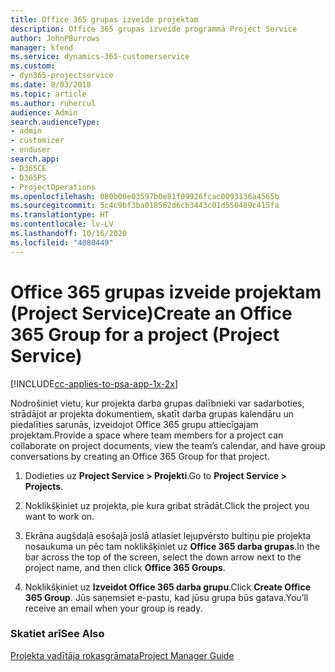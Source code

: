 ```yaml
---
title: Office 365 grupas izveide projektam
description: Office 365 grupas izveide programmā Project Service
author: JohnPBurrows
manager: kfend
ms.service: dynamics-365-customerservice
ms.custom:
- dyn365-projectservice
ms.date: 8/03/2018
ms.topic: article
ms.author: ruhercul
audience: Admin
search.audienceType:
- admin
- customizer
- enduser
search.app:
- D365CE
- D365PS
- ProjectOperations
ms.openlocfilehash: 080b00e03597b0e81f09926fcac0093136a4565b
ms.sourcegitcommit: 5c4c9bf3ba018562d6cb3443c01d550489c415fa
ms.translationtype: HT
ms.contentlocale: lv-LV
ms.lasthandoff: 10/16/2020
ms.locfileid: "4080449"
---
```

# <a name="create-an-office-365-group-for-a-project-project-service"></a><span data-ttu-id="adc94-103">Office 365 grupas izveide projektam (Project Service)</span><span class="sxs-lookup"><span data-stu-id="adc94-103">Create an Office 365 Group for a project (Project Service)</span></span>

[!INCLUDE[cc-applies-to-psa-app-1x-2x](../includes/cc-applies-to-psa-app-1x-2x.md)]

<span data-ttu-id="adc94-104">Nodrošiniet vietu, kur projekta darba grupas dalībnieki var sadarboties, strādājot ar projekta dokumentiem, skatīt darba grupas kalendāru un piedalīties sarunās, izveidojot Office 365 grupu attiecīgajam projektam.</span><span class="sxs-lookup"><span data-stu-id="adc94-104">Provide a space where team members for a project can collaborate on project documents, view the team’s calendar, and have group conversations by creating an Office 365 Group for that project.</span></span>  
  
1.  <span data-ttu-id="adc94-105">Dodieties uz **Project Service > Projekti**.</span><span class="sxs-lookup"><span data-stu-id="adc94-105">Go to **Project Service > Projects**.</span></span>  
  
2.  <span data-ttu-id="adc94-106">Noklikšķiniet uz projekta, pie kura gribat strādāt.</span><span class="sxs-lookup"><span data-stu-id="adc94-106">Click the project you want to work on.</span></span>  
  
3.  <span data-ttu-id="adc94-107">Ekrāna augšdaļā esošajā joslā atlasiet lejupvērsto bultiņu pie projekta nosaukuma un pēc tam noklikšķiniet uz **Office 365 darba grupas**.</span><span class="sxs-lookup"><span data-stu-id="adc94-107">In the bar across the top of the screen, select the down arrow next to the project name, and then click **Office 365 Groups**.</span></span>  
  
4.  <span data-ttu-id="adc94-108">Noklikšķiniet uz **Izveidot Office 365 darba grupu**.</span><span class="sxs-lookup"><span data-stu-id="adc94-108">Click **Create Office 365 Group**.</span></span> <span data-ttu-id="adc94-109">Jūs saņemsiet e-pastu, kad jūsu grupa būs gatava.</span><span class="sxs-lookup"><span data-stu-id="adc94-109">You’ll receive an email when your group is ready.</span></span>  
  
### <a name="see-also"></a><span data-ttu-id="adc94-110">Skatiet arī</span><span class="sxs-lookup"><span data-stu-id="adc94-110">See Also</span></span>  
 [<span data-ttu-id="adc94-111">Projekta vadītāja rokasgrāmata</span><span class="sxs-lookup"><span data-stu-id="adc94-111">Project Manager Guide</span></span>](../psa/project-manager-guide.md)
